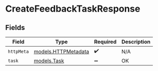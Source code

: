 # CreateFeedbackTaskResponse


## Fields

| Field                                            | Type                                             | Required                                         | Description                                      |
| ------------------------------------------------ | ------------------------------------------------ | ------------------------------------------------ | ------------------------------------------------ |
| `httpMeta`                                       | [models.HTTPMetadata](../models/httpmetadata.md) | :heavy_check_mark:                               | N/A                                              |
| `task`                                           | [models.Task](../models/task.md)                 | :heavy_minus_sign:                               | OK                                               |